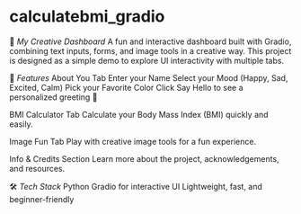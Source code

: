 # calculatebmi_gradio
🌈 *My Creative Dashboard*
A fun and interactive dashboard built with Gradio, combining text inputs, forms, and image tools in a creative way.
This project is designed as a simple demo to explore UI interactivity with multiple tabs.

🚀 *Features*
About You Tab
Enter your Name
Select your Mood (Happy, Sad, Excited, Calm)
Pick your Favorite Color
Click Say Hello to see a personalized greeting 🎉

BMI Calculator Tab
Calculate your Body Mass Index (BMI) quickly and easily.

Image Fun Tab
Play with creative image tools for a fun experience.

Info & Credits Section
Learn more about the project, acknowledgements, and resources.

🛠️ *Tech Stack*
Python
Gradio
 for interactive UI
Lightweight, fast, and beginner-friendly
